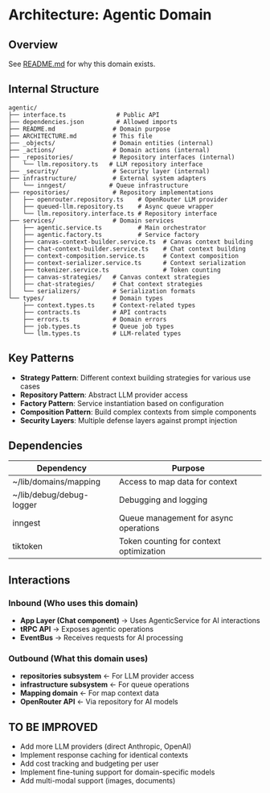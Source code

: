 # Architecture: Agentic Domain

## Overview
See [README.md](./README.md) for why this domain exists.

## Internal Structure

```
agentic/
├── interface.ts              # Public API
├── dependencies.json         # Allowed imports
├── README.md                # Domain purpose
├── ARCHITECTURE.md          # This file
├── _objects/                # Domain entities (internal)
├── _actions/                # Domain actions (internal)
├── _repositories/           # Repository interfaces (internal)
│   └── llm.repository.ts   # LLM repository interface
├── _security/               # Security layer (internal)
├── infrastructure/          # External system adapters
│   └── inngest/            # Queue infrastructure
├── repositories/            # Repository implementations
│   ├── openrouter.repository.ts    # OpenRouter LLM provider
│   ├── queued-llm.repository.ts    # Async queue wrapper
│   └── llm.repository.interface.ts # Repository interface
├── services/                # Domain services
│   ├── agentic.service.ts          # Main orchestrator
│   ├── agentic.factory.ts          # Service factory
│   ├── canvas-context-builder.service.ts  # Canvas context building
│   ├── chat-context-builder.service.ts    # Chat context building
│   ├── context-composition.service.ts     # Context composition
│   ├── context-serializer.service.ts      # Context serialization
│   ├── tokenizer.service.ts               # Token counting
│   ├── canvas-strategies/   # Canvas context strategies
│   ├── chat-strategies/     # Chat context strategies
│   └── serializers/         # Serialization formats
└── types/                   # Domain types
    ├── context.types.ts     # Context-related types
    ├── contracts.ts         # API contracts
    ├── errors.ts            # Domain errors
    ├── job.types.ts         # Queue job types
    └── llm.types.ts         # LLM-related types
```

## Key Patterns
- **Strategy Pattern**: Different context building strategies for various use cases
- **Repository Pattern**: Abstract LLM provider access
- **Factory Pattern**: Service instantiation based on configuration
- **Composition Pattern**: Build complex contexts from simple components
- **Security Layers**: Multiple defense layers against prompt injection

## Dependencies

| Dependency | Purpose |
|------------|---------|
| ~/lib/domains/mapping | Access to map data for context |
| ~/lib/debug/debug-logger | Debugging and logging |
| inngest | Queue management for async operations |
| tiktoken | Token counting for context optimization |

## Interactions

### Inbound (Who uses this domain)
- **App Layer (Chat component)** → Uses AgenticService for AI interactions
- **tRPC API** → Exposes agentic operations
- **EventBus** → Receives requests for AI processing

### Outbound (What this domain uses)
- **repositories subsystem** ← For LLM provider access
- **infrastructure subsystem** ← For queue operations
- **Mapping domain** ← For map context data
- **OpenRouter API** ← Via repository for AI models

## TO BE IMPROVED
- Add more LLM providers (direct Anthropic, OpenAI)
- Implement response caching for identical contexts
- Add cost tracking and budgeting per user
- Implement fine-tuning support for domain-specific models
- Add multi-modal support (images, documents)